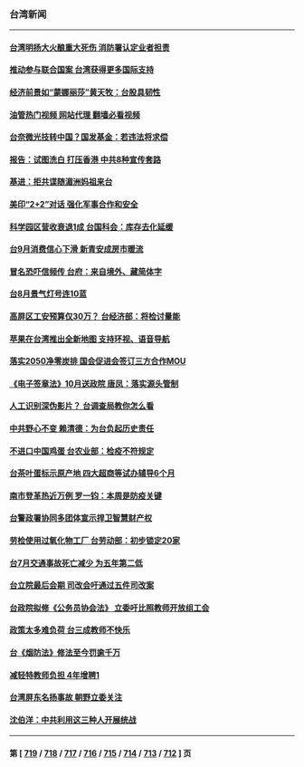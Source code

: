 ### 台湾新闻
---
#### [台湾明扬大火酿重大死伤 消防署认定业者担责](../../pages/ncid1349361/n14082811.md?09281245) 
#### [推动参与联合国案 台湾获得更多国际支持](../../pages/ncid1349361/n14082488.md?09281245) 
#### [经济前景如“蒙娜丽莎”黄天牧：台股具韧性](../../pages/ncid1349361/n14082475.md?09281245) 
#### [油管热门视频 网站代理 翻墙必看视频](http://138.2.39.72:81/youtube.html?epic-marker?09281245)
#### [台奈微光技转中国？国发基金：若违法将求偿](../../pages/ncid1349361/n14082476.md?09281245) 
#### [报告：试图洗白 打压香港 中共8种宣传套路](../../pages/ncid1349361/n14082473.md?09281245) 
#### [基进：拒共谍随湄洲妈祖来台](../../pages/ncid1349361/n14082477.md?09281245) 
#### [美印“2+2”对话 强化军事合作和安全](../../pages/ncid1349361/n14082487.md?09281245) 
#### [科学园区营收衰退1成 台国科会：库存去化延缓](../../pages/ncid1349361/n14082481.md?09281245) 
#### [台9月消费信心下滑 新青安成房市暖流](../../pages/ncid1349361/n14082479.md?09281245) 
#### [冒名恐吓信频传 台府：来自境外、藏简体字](../../pages/ncid1349361/n14082489.md?09281245) 
#### [台8月景气灯号连10蓝](../../pages/ncid1349361/n14082469.md?09281245) 
#### [高屏区工安预算仅30万？ 台经济部：将检讨量能](../../pages/ncid1349361/n14082461.md?09281245) 
#### [苹果在台湾推出全新地图 支持环视、语音导航](../../pages/ncid1349361/n14082424.md?09281245) 
#### [落实2050净零炭排 国会促进会签订三方合作MOU](../../pages/ncid1349361/n14082437.md?09281245) 
#### [《电子签章法》10月送政院 唐凤：落实源头管制](../../pages/ncid1349361/n14082447.md?09281245) 
#### [人工识别深伪影片？ 台调查局教你怎么看](../../pages/ncid1349361/n14082444.md?09281245) 
#### [中共野心不变 赖清德：为台负起历史责任](../../pages/ncid1349361/n14082449.md?09281245) 
#### [不进口中国鸡蛋 台农业部：检疫不符规定](../../pages/ncid1349361/n14082451.md?09281245) 
#### [台茶叶蛋标示原产地 四大超商等试办辅导6个月](../../pages/ncid1349361/n14082452.md?09281245) 
#### [南市登革热近万例 罗一钧：本周是防疫关键](../../pages/ncid1349361/n14082422.md?09281245) 
#### [台警政署协同多团体宣示捍卫智慧财产权](../../pages/ncid1349361/n14082419.md?09281245) 
#### [劳检使用过氧化物工厂 台劳动部：初步锁定20家](../../pages/ncid1349361/n14082397.md?09281245) 
#### [台7月交通事故死亡减少 为五年第二低](../../pages/ncid1349361/n14082409.md?09281245) 
#### [台立院最后会期 司改会吁通过五件司改案](../../pages/ncid1349361/n14082413.md?09281245) 
#### [台政院拟修《公务员协会法》 立委吁比照教师开放组工会](../../pages/ncid1349361/n14082411.md?09281245) 
#### [政策太多难负荷 台三成教师不快乐](../../pages/ncid1349361/n14082398.md?09281245) 
#### [台《烟防法》修法至今罚逾千万](../../pages/ncid1349361/n14082399.md?09281245) 
#### [减轻特教师负担 4年增聘1](../../pages/ncid1349361/n14082383.md?09281245) 
#### [台湾屏东名扬事故 朝野立委关注](../../pages/ncid1349361/n14082384.md?09281245) 
#### [沈伯洋：中共利用这三种人开展统战](../../pages/ncid1349361/n14082205.md?09281245) 

---
#### 第 [ [719](./719.md?09281245) / [718](./718.md?09281245) / [717](./717.md?09281245) / [716](./716.md?09281245) / [715](./715.md?09281245) / [714](./714.md?09281245) / [713](./713.md?09281245) / [712](./712.md?09281245) ] 页
